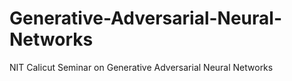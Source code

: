 # Generative-Adversarial-Neural-Networks
NIT Calicut Seminar on Generative Adversarial Neural Networks
